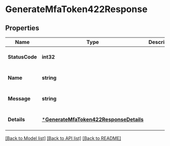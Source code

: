# GenerateMfaToken422Response

## Properties
Name | Type | Description | Notes
------------ | ------------- | ------------- | -------------
**StatusCode** | **int32** |  | [optional] [default to null]
**Name** | **string** |  | [optional] [default to null]
**Message** | **string** |  | [optional] [default to null]
**Details** | [***GenerateMfaToken422ResponseDetails**](generateMfaToken_422_response_details.md) |  | [optional] [default to null]

[[Back to Model list]](../README.md#documentation-for-models) [[Back to API list]](../README.md#documentation-for-api-endpoints) [[Back to README]](../README.md)

